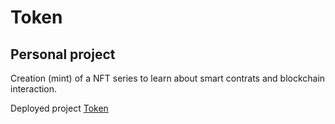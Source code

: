 # Token

## Personal project 

Creation (mint) of a NFT series to learn about smart contrats and blockchain interaction.

Deployed project [Token](https://tomboszko.github.io/Token/)





